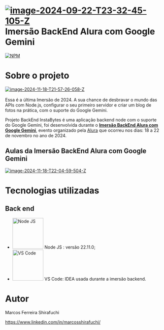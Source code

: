 # <a href="https://imgbb.com/"><img src="https://i.ibb.co/c1ykYDW/image-2024-09-22-T23-32-45-105-Z.png" alt="image-2024-09-22-T23-32-45-105-Z" border="0"></a> Imersão BackEnd Alura com Google Gemini
[![NPM](https://img.shields.io/npm/l/react)](https://github.com/marcosfshirafuchi/dslist/blob/main/LICENSE)


# Sobre o projeto
<a href="https://ibb.co/WtNpTZW"><img src="https://i.ibb.co/NSgn456/image-2024-11-18-T21-57-26-058-Z.png" alt="image-2024-11-18-T21-57-26-058-Z" border="0"></a><br><br>
Essa é a última Imersão de 2024. A sua chance de desbravar o mundo das APIs com Node.js, configurar o seu primeiro servidor e criar um blog de fotos na prática, com o suporte do Google Gemini.


Projeto BackEnd InstaBytes é uma aplicação backend node com o suporte do Google Gemini, foi desenvolvida durante o [**Imersão BackEnd Alura com Google Gemini**](https://www.alura.com.br/imersao-dev-back-end-google-gemini?utm_source=social&utm_medium=linkedin&utm_campaign=imersao-dev-back-end-nov24&utm_content=ultimas-horas), evento organizado pela [Alura](https://www.alura.com.br/) que ocorreu nos dias: 18 a 22 de novembro no ano de 2024.



## Aulas da Imersão BackEnd Alura com Google Gemini
<a href="https://ibb.co/z4XL84x"><img src="https://i.ibb.co/RD3MhDb/image-2024-11-18-T22-04-59-504-Z.png" alt="image-2024-11-18-T22-04-59-504-Z" border="0"></a>


# Tecnologias utilizadas
## Back end

- <img width="100px" src="https://cdn.jsdelivr.net/gh/devicons/devicon@latest/icons/nodejs/nodejs-original-wordmark.svg" title = "Node JS" /> Node JS : versão 22.11.0;
- <img width="100px" src="https://cdn.jsdelivr.net/gh/devicons/devicon@latest/icons/vscode/vscode-original.svg"  title = "VS Code"/> VS Code: IDEA usada durante a imersão backend.




# Autor

Marcos Ferreira Shirafuchi

https://www.linkedin.com/in/marcosshirafuchi/

